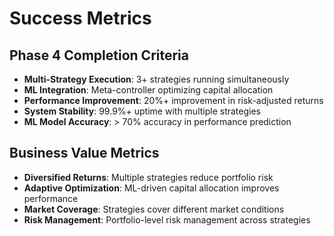 # Success Metrics

## Phase 4 Completion Criteria
- **Multi-Strategy Execution**: 3+ strategies running simultaneously
- **ML Integration**: Meta-controller optimizing capital allocation
- **Performance Improvement**: 20%+ improvement in risk-adjusted returns
- **System Stability**: 99.9%+ uptime with multiple strategies
- **ML Model Accuracy**: > 70% accuracy in performance prediction

## Business Value Metrics
- **Diversified Returns**: Multiple strategies reduce portfolio risk
- **Adaptive Optimization**: ML-driven capital allocation improves performance
- **Market Coverage**: Strategies cover different market conditions
- **Risk Management**: Portfolio-level risk management across strategies
